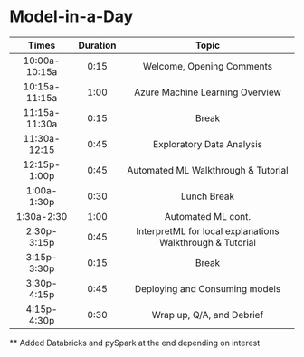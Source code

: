 # Model-in-a-Day

| Times | Duration | Topic |
|:----: | :-------:| :----:|
|10:00a-10:15a|0:15|Welcome, Opening Comments|
|10:15a-11:15a|1:00|Azure Machine Learning Overview|
|11:15a-11:30a |0:15|Break|
|11:30a-12:15|0:45| Exploratory Data Analysis|
|12:15p-1:00p|0:45|Automated ML Walkthrough & Tutorial|
|1:00a-1:30p|0:30|Lunch Break|
|1:30a-2:30|1:00| Automated ML cont.|
|2:30p-3:15p|0:45|InterpretML for local explanations Walkthrough & Tutorial|
|3:15p-3:30p|0:15|Break|
|3:30p-4:15p|0:45|Deploying and Consuming models|
|4:15p-4:30p|0:30|Wrap up, Q/A, and Debrief|


** Added Databricks and pySpark at the end depending on interest



